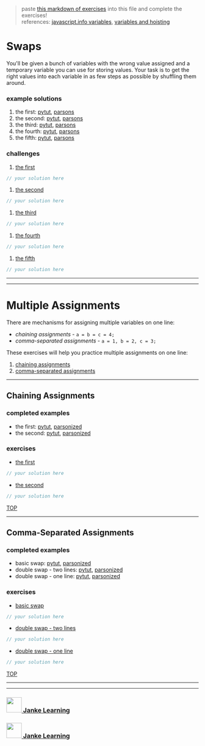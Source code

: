 > paste [this markdown of exercises](https://raw.githubusercontent.com/janke-learning/variable-exercises/master/multiple-assignments.md) into this file and complete the exercises!   
> references: [javascript.info variables](https://javascript.info/variables), [variables and hoisting](https://github.com/janke-learning/variables-and-hoisting) 

# Swaps 

You'll be given a bunch of variables with the wrong value assigned and a temporary variable you can use for storing values.  Your task is to get the right values into each variable in as few steps as possible by shuffling them around.

### example solutions
1. the first: [pytut](https://goo.gl/mk9xd3), [parsons](https://janke-learning.github.io/parsonizer/?snippet=let%20a%20%3D%20%22b%22%2C%20b%20%3D%20%22a%22%3B%0Alet%20_%20%3D%20'%20'%3B%0A%0A_%20%3D%20b%3B%0Ab%20%3D%20a%3B%0Aa%20%3D%20_%3B)
1. the second: [pytut](https://goo.gl/BWKuGm), [parsons](https://janke-learning.github.io/parsonizer/?snippet=let%20a%20%3D%20%22c%22%2C%20b%20%3D%20%22a%22%2C%20c%20%3D%20%22b%22%3B%0Alet%20_%20%3D%20'%20'%3B%0A%0A_%20%3D%20c%3B%0Ac%20%3D%20a%3B%0Aa%20%3D%20b%3B%0Ab%20%3D%20_%3B%0A)
1. the third: [pytut](https://goo.gl/jeBHWU), [parsons](https://janke-learning.github.io/parsonizer/?snippet=let%20a%20%3D%20%22d%22%2C%20b%20%3D%20%22a%22%2C%20c%20%3D%20%22b%22%2C%20d%20%3D%20%22c%22%3B%0Alet%20_%20%3D%20'%20'%3B%0A%0A_%20%3D%20a%3B%0Aa%20%3D%20b%3B%0Ab%20%3D%20c%3B%0Ac%20%3D%20d%3B%0Ad%20%3D%20_%3B%0A)
1. the fourth: [pytut](https://goo.gl/C8t81i), [parsons](https://janke-learning.github.io/parsonizer/?snippet=let%20a%20%3D%20%22z%22%2C%20b%20%3D%20%22y%22%2C%20c%20%3D%20%22x%22%2C%20d%20%3D%20%22w%22%3B%0Alet%20_%20%3D%20'%20'%3B%0A%0A_%20%3D%20a%3B%0Aa%20%3D%20d%3B%0Ad%20%3D%20_%3B%0A_%20%3D%20b%3B%0Ab%20%3D%20c%3B%0Ac%20%3D%20_%3B%0A)
1. the fifth: [pytut](https://goo.gl/KokxwL), [parsons](https://janke-learning.github.io/parsonizer/?snippet=let%20a%20%3D%20%22z%22%2C%20b%20%3D%20%22y%22%2C%20c%20%3D%20%22x%22%2C%20d%20%3D%20%22w%22%2C%20e%20%3D%20%22v%22%3B%0Alet%20_%20%3D%20'%20'%3B%0A%0A_%20%3D%20a%3B%0Aa%20%3D%20e%3B%0Ae%20%3D%20_%3B%0A_%20%3D%20b%3B%0Ab%20%3D%20d%3B%0Ad%20%3D%20_%3B%0A) 

### challenges
1. [the first](https://goo.gl/k9jdZy)
```js
// your solution here
```
1. [the second](https://goo.gl/KvayUU)
```js
// your solution here
```
1. [the third](https://goo.gl/WXXtV7)
```js
// your solution here
```
1. [the fourth](https://goo.gl/nTA1DG)
```js
// your solution here
```
1. [the fifth](https://goo.gl/gDaKNi)
```js
// your solution here
```

___
___
# Multiple Assignments

There are mechanisms for assigning multiple variables on one line:
* _chaining assignments_ - ```a = b = c = 4;```
* _comma-separated assignments_ - ```a = 1, b = 2, c = 3;```

These exercises will help you practice multiple assignments on one line:
1. [chaining assignments](#chaining-assignments)
1. [comma-separated assignments](#comma-separated-assignments)

---

## Chaining Assignments

### completed examples
* the first: [pytut](http://www.pythontutor.com/javascript.html#code=var%20a%20%3D%20'b'%3B%0Avar%20b1%20%3D%20'a',%20b2%20%3D%20'a'%3B%0Avar%20_%20%3D%20''%3B%0A%0A_%20%3D%20b1%3B%0Ab1%20%3D%20b2%20%3D%20a%3B%0Aa%20%3D%20_%3B&curInstr=0&mode=display&origin=opt-frontend.js&py=js&rawInputLstJSON=%5B%5D), [parsonized](https://janke-learning.github.io/parsonizer/?snippet=var%20a%20%3D%20'b'%3B%0Avar%20b1%20%3D%20'a'%2C%20b2%20%3D%20'a'%3B%0Avar%20_%20%3D%20''%3B%0A%0A_%20%3D%20b1%3B%0Ab1%20%3D%20b2%20%3D%20a%3B%0Aa%20%3D%20_%3B)
* the second: [pytut](http://www.pythontutor.com/javascript.html#code=var%20a%20%3D%20'c'%3B%0Avar%20b1%20%3D%20'a',%20b2%20%3D%20'a'%3B%0Avar%20c1%20%3D%20'b',%20c2%20%3D%20'b',%20c3%3B%0Ac3%20%3D%20'b'%3B%0Avar%20_%20%3D%20''%3B%0A%0A_%20%3D%20a%3B%0Aa%20%3D%20b1%3B%0Ab1%20%3D%20b2%20%3D%20c1%3B%0Ac1%20%3D%20c2%20%3D%20c3%20%3D%20_%3B&curInstr=0&mode=display&origin=opt-frontend.js&py=js&rawInputLstJSON=%5B%5D), 
[parsonized](https://janke-learning.github.io/parsonizer/?snippet=var%20a%20%3D%20'c'%3B%0Avar%20b1%20%3D%20'a'%2C%20b2%20%3D%20'a'%3B%0Avar%20c1%20%3D%20'b'%2C%20c2%20%3D%20'b'%2C%20c3%3B%0Ac3%20%3D%20'b'%3B%0Avar%20_%20%3D%20''%3B%0A%0A_%20%3D%20a%3B%0Aa%20%3D%20b1%3B%0Ab1%20%3D%20b2%20%3D%20c1%3B%0Ac1%20%3D%20c2%20%3D%20c3%20%3D%20_%3B)

### exercises
* [the first](http://www.pythontutor.com/live.html#code=var%20a%20%3D%20'b'%3B%0Avar%20b1%20%3D%20'a',%20b2%20%3D%20'a'%3B%0Avar%20_%20%3D%20''%3B%0A%0A//%20--%20can%20be%20done%20in%203%20lines&cumulative=false&curInstr=3&heapPrimitives=nevernest&mode=display&origin=opt-live.js&py=js&rawInputLstJSON=%5B%5D&textReferences=false)
```js
// your solution here
```
* [the second](http://www.pythontutor.com/live.html#code=var%20a%20%3D%20'c'%3B%0Avar%20b1%20%3D%20'a',%20b2%20%3D%20'a'%3B%0Avar%20c1%20%3D%20'b',%20c2,%20c3%3B%0Ac2%20%3D%20'b',%20c3%20%3D%20'b'%3B%0Avar%20_%20%3D%20''%3B%0A%0A//%20---%20can%20be%20done%20in%204%20lines%20---&cumulative=false&curInstr=5&heapPrimitives=nevernest&mode=display&origin=opt-live.js&py=js&rawInputLstJSON=%5B%5D&textReferences=false)
```js
// your solution here
```

[TOP](#multiple-assignments)

---

## Comma-Separated Assignments

### completed examples
* basic swap: [pytut](http://www.pythontutor.com/javascript.html#code=var%20a%20%3D%20'b',%20b%20%3D%20'a'%3B%0Avar%20_%20%3D%20''%3B%0A%0A_%20%3D%20a,%20a%20%3D%20b,%20b%20%3D%20_%3B&curInstr=0&mode=display&origin=opt-frontend.js&py=js&rawInputLstJSON=%5B%5D), [parsonized](https://janke-learning.github.io/parsonizer/?snippet=var%20a%20%3D%20'b'%2C%20b%20%3D%20'a'%3B%0Avar%20_%20%3D%20''%3B%0A%0A_%20%3D%20a%2C%20a%20%3D%20b%2C%20b%20%3D%20_%3B)
* double swap - two lines: [pytut](http://www.pythontutor.com/javascript.html#code=var%20a,%20b,%20c%3B%0Aa%20%3D%20'b',%20b%20%3D%20'c',%20c%20%3D%20'a'%3B%0Avar%20_%20%3D%20''%3B%0A%0A_%20%3D%20a,%20a%20%3D%20c%3B%0Ac%20%3D%20b,%20b%20%3D%20_%3B&curInstr=0&mode=display&origin=opt-frontend.js&py=js&rawInputLstJSON=%5B%5D), [parsonized](https://janke-learning.github.io/parsonizer/?snippet=var%20a%2C%20b%2C%20c%3B%0Aa%20%3D%20'b'%2C%20b%20%3D%20'c'%2C%20c%20%3D%20'a'%3B%0Avar%20_%20%3D%20''%3B%0A%0A_%20%3D%20a%2C%20a%20%3D%20c%3B%0Ac%20%3D%20b%2C%20b%20%3D%20_%3B)
* double swap - one line: [pytut](http://www.pythontutor.com/javascript.html#code=var%20a,%20b%20%3D%20'c',%20c%20%3D%20'a'%3B%0Aa%20%3D%20'b'%3B%0Avar%20_%20%3D%20''%3B%0A%0A_%20%3D%20a,%20a%20%3D%20c,%20c%20%3D%20b,%20b%20%3D%20_%3B&curInstr=0&mode=display&origin=opt-frontend.js&py=js&rawInputLstJSON=%5B%5D), [parsonized](https://janke-learning.github.io/parsonizer/?snippet=var%20a%2C%20b%20%3D%20'c'%2C%20c%20%3D%20'a'%3B%0Aa%20%3D%20'b'%3B%0Avar%20_%20%3D%20''%3B%0A%0A_%20%3D%20a%2C%20a%20%3D%20c%2C%20c%20%3D%20b%2C%20b%20%3D%20_%3B)

### exercises
* [basic swap](http://www.pythontutor.com/live.html#code=var%20a%20%3D%20'b',%20b%20%3D%20'a'%3B%0Avar%20_%20%3D%20''%3B%0A%0A//%20---%20solve%20this%20in%20one%20line%20---&cumulative=false&curInstr=2&heapPrimitives=nevernest&mode=display&origin=opt-live.js&py=js&rawInputLstJSON=%5B%5D&textReferences=false)
```js
// your solution here
```
* [double swap - two lines](http://www.pythontutor.com/live.html#code=var%20a,%20b,%20c%3B%0Aa%20%3D%20'b',%20b%20%3D%20'c',%20c%20%3D%20'a'%3B%0Avar%20_%20%3D%20''%3B%0A%0A//%20---%20solve%20this%20in%202%20lines%20---&cumulative=false&curInstr=3&heapPrimitives=nevernest&mode=display&origin=opt-live.js&py=js&rawInputLstJSON=%5B%5D&textReferences=false)
```js
// your solution here
```
* [double swap - one line](http://www.pythontutor.com/live.html#code=var%20a%20%3D%20'b',%20b%20%3D%20'c',%20c%20%3D%20'a'%3B%0Avar%20_%20%3D%20''%3B%0A%0A_%20%3D%20a,%20a%20%3D%20c,%20c%20%3D%20b,%20b%20%3D%20_%3B&cumulative=false&curInstr=3&heapPrimitives=nevernest&mode=display&origin=opt-live.js&py=js&rawInputLstJSON=%5B%5D&textReferences=false)
```js
// your solution here
```

[TOP](#multiple-assignments)

___
___
### <a href="http://janke-learning.org" target="_blank"><img src="https://user-images.githubusercontent.com/18554853/50098409-22575780-021c-11e9-99e1-962787adaded.png" width="40" height="40"></img> Janke Learning</a>

### <a href="http://janke-learning.org" target="_blank"><img src="https://user-images.githubusercontent.com/18554853/50098409-22575780-021c-11e9-99e1-962787adaded.png" width="40" height="40"></img> Janke Learning</a>
